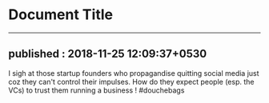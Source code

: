 # Document Title
---
published : 2018-11-25 12:09:37+0530
---
I sigh at those startup founders who propagandise quitting social media just coz
they can't control their impulses. How do they expect people (esp. the VCs) to trust them
running a business ! #douchebags 
